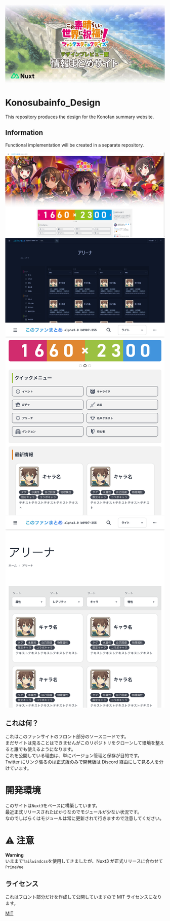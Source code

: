![artbord](assets/docimg/artbord.jpg)

# Konosubainfo_Design

This repository produces the design for the Konofan summary website.

## Information

Functional implementation will be created in a separate repository.

![picture 1](assets/docimg/1.png)
![picture 2](assets/docimg/2.png)
![picture 3](assets/docimg/3.png)
![picture 4](assets/docimg/4.png)

## これは何？

これはこのファンサイトのフロント部分のソースコードです。  
まだサイトは見ることはできませんがこのリポジトリをクローンして環境を整えると誰でも使えるようになります。  
これを公開している理由は、単にバージョン管理と保存が目的です。  
Twitter にリンク張るのは正式版のみで開発版は Discord 経由にして見る人を分けています。

# 開発環境

このサイトは`Nuxt3`をベースに構築しています。  
最近正式リリースされたばかりなのでモジュールが少ない状況です。  
なのでしばらくはモジュールは常に更新されて行きますので注意してください。

# ⚠ 注意

**Warning**  
いままで`Tailwindcss`を使用してきましたが、Nuxt3 が正式リリースに合わせて`PrimeVue`

## ライセンス

これはフロント部分だけを作成して公開していますので MIT ライセンスになります。

[MIT](https://github.com/slimelab060/Konosubainfo_Design/blob/main/LICENSE)
